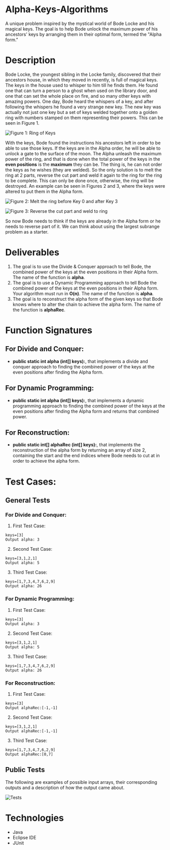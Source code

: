 # Alpha-Keys-Algorithms
A unique problem inspired by the mystical world of Bode Locke and his magical keys. The goal is to help Bode unlock the maximum power of his ancestors' keys by arranging them in their optimal form, termed the "Alpha form."

# Description
Bode Locke, the youngest sibling in the Locke family, discovered that their ancestors house, in which they moved in recently, is full of magical keys. The keys in the house used to whisper to him till he finds them. He found one that can turn a person to a ghost when used on the library door, and one that can set the whole place on fire, and so many other keys with amazing powers. One day, Bode heard the whispers of a key, and after following the whispers he found a very strange new key. The new key was actually not just one key but a set of keys welded together onto a golden ring with numbers stamped on them representing their powers. This can be seen in Figure 1.

![Figure 1: Ring of Keys](https://github.com/Khaledayman9/Alpha-Keys-Analysis/assets/105018459/c5dce855-7293-45b7-9e09-0edfa528c81f)
 
With the keys, Bode found the instructions his ancestors left in order to be able to use those keys. If the keys are in the Alpha order, he will be able to unlock a gate to the surface of the moon. The Alpha unleash the maximum power of the ring, and that is done when the total power of the keys in the **even positions** is the **maximum** they can be. 
The thing is, he can not order the keys as he wishes (they are welded). So the only solution is to melt the ring at 2 parts, reverse the cut part and weld it again to the ring for the ring to be complete. This can only be done once, otherwise, the ring will be destroyed. An example can be seen in Figures 2 and 3, where the keys were altered to put them in the Alpha form.


![Figure 2: Melt the ring before Key 0 and after Key 3](https://github.com/Khaledayman9/Alpha-Keys-Analysis/assets/105018459/27c6c78d-653c-428f-9df4-1eaee9f20c24)

![Figure 3: Reverse the cut part and weld to ring](https://github.com/Khaledayman9/Alpha-Keys-Analysis/assets/105018459/52644f62-c235-438d-8e3e-54ebf92caa7b)

So now Bode needs to think if the keys are already in the Alpha form or he needs to reverse part of it. We can think about using the largest subrange problem as a starter.

# Deliverables
1. The goal is to use the Divide & Conquer approach to tell Bode, the combined power of the keys at the even positions in their Alpha form. The name of the function is **alpha**.
2. The goal is to use a Dynamic Programming approach to tell Bode the combined power of the keys at the even positions in their Alpha form. Your algorithm must run in **O(n)**. The name of the function is **alpha**.
3. The goal is to reconstruct the alpha form of the given keys so that Bode knows where to alter the chain to achieve the alpha form. The name of the function is **alphaRec**.

# Function Signatures
## For Divide and Conquer:
- **public static int alpha (int[] keys):**, that implements a divide and conquer approach to finding the combined power of the keys at the even positions after finding the Alpha form.
## For Dynamic Programming:
- **public static int alpha (int[] keys):**, that implements a dynamic programming approach to finding the combined power of the keys at the even positions after finding the Alpha form and returns that combined power.
## For Reconstruction:
- **public static int[] alphaRec (int[] keys):**, that implements the reconstruction of the alpha form by returning an array of size 2, containing the start and the end indices where Bode needs to cut at in order to achieve the alpha form.

# Test Cases:
## General Tests
### For Divide and Conquer:
1. First Test Case:
```plaintext
keys=[3]
Output alpha: 3
```

2. Second Test Case:
```plaintext
keys=[3,1,2,1]
Output alpha: 5
```

3. Third Test Case:
```plaintext
keys=[1,7,3,4,7,6,2,9]
Output alpha: 26
```

### For Dynamic Programming:
1. First Test Case:
```plaintext
keys=[3]
Output alpha: 3
```

2. Second Test Case:
```plaintext
keys=[3,1,2,1]
Output alpha: 5
```

3. Third Test Case:
```plaintext
keys=[1,7,3,4,7,6,2,9]
Output alpha: 26
```

### For Reconstruction:
1. First Test Case:
```plaintext
keys=[3]
Output alphaRec:[-1,-1]
```

2. Second Test Case:
```plaintext
keys=[3,1,2,1]
Output alphaRec:[-1,-1]
```

3. Third Test Case:
```plaintext
keys=[1,7,3,4,7,6,2,9]
Output alphaRec:[0,7]
```
## Public Tests
The following are examples of possible input arrays, their corresponding outputs and a description of how the output came about.

![Tests](https://github.com/Khaledayman9/Alpha-Keys-Analysis/assets/105018459/9c29daa2-6385-4eed-a67b-9d1b8abaccc8)


# Technologies
- Java
- Eclipse IDE
- JUnit
